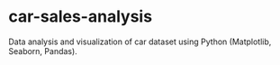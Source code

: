 # car-sales-analysis
Data analysis and visualization of car dataset using Python (Matplotlib, Seaborn, Pandas).
